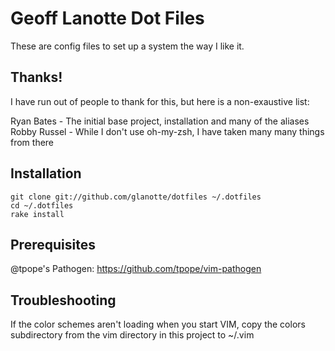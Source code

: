 Geoff Lanotte Dot Files
=======================

These are config files to set up a system the way I like it.

Thanks!
-------

I have run out of people to thank for this, but here is a non-exaustive list:

Ryan Bates - The initial base project, installation and many of the aliases
Robby Russel - While I don't use oh-my-zsh, I have taken many many things from there


Installation
------------

    git clone git://github.com/glanotte/dotfiles ~/.dotfiles
    cd ~/.dotfiles
    rake install

Prerequisites
-------------

  @tpope's Pathogen: https://github.com/tpope/vim-pathogen

Troubleshooting
---------------

  If the color schemes aren't loading when you start VIM, copy the colors subdirectory from the vim directory in this project to ~/.vim
